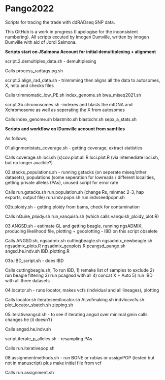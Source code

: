 # Pango2022

Scripts for tracing the trade with ddRADseq SNP data.

This GitHub is a work in progress (I apologise for the inconsistent numbering). All scripts excuted by Imogen Dumville, written by Imogen Dumville with aid of Jordi Salmona. 

**Scripts start on JSalmona Account for initial demultiplexing + alignment**

script.2.demultiplex_data.sh - demultiplexing

  Calls process_radtags.pg.sh
  
script.3.align_rad_data.sh - trimmming then aligns all the data to autosomes, X, mito and checks files

  Calls trimmomatic_low_PE.sh index_genome.sh bwa_miseq2021.sh 

script.3b.chromosomes.sh -indexes and blasts the mtDNA and Xchromosome as well as seperating the X from autosomes

  Calls index_genome.sh blastmito.sh blastxchr.sh sepx_a_stats.sh



**Scripts and workflow on IDumville account from samfiles**

As follows;

01.alignmentstats_coverage.sh - getting coverage, extract statistics

  Calls coverage.sh loci.sh (x)cov.plot.all.R loci.plot.R (via intemediate loci.sh, but no longer availble?)
  
02.stacks_populations.sh - running gstacks (on seperate miseq/other datasets), populations (some seperation for lowreads / different localities, getting private alleles (PAs), unused script for error rate

  Calls run.gstacks.sh run.population.sh (change Rs, minmac 2-3, hap exports, output file) run.indv.popn.sh run.indvseedpopn.sh
  
02b.ploidy.sh - getting ploidy from bams, check for contamination

  Calls nQuire_ploidy.sh run_vanquish.sh (which calls vanquish_ploidy_plot.R)
  
03.ANGSD.sh - estimate GL and getting beagle, running ngsADMIX, producing likelihood file, plotting + geoplotting - IBD on this script obselete

  Calls ANGSD.sh, ngsadmix.sh cuttingbeagle.sh ngsadmix_newbeagle.sh  ngsadmix_plots.R ngsadmix_geoplots.R pcangsd_pango.sh angsd.he.indv.sh IBD_plotting.R

03b.IBD_script.sh - does IBD 

  Calls cuttingbeagle.sh; To run IBD, 1) remake list of samples to exclude 2) run beagle filtering 3) run pcagnsd with all 4) concat X + Auto 5) run IBD with all three datasets

04.locator.sh - runs locator, makes vcfs (indvidual and all lineages), plotting

  Calls locator.sh iterateseedlocator.sh ALvcfmaking.sh indvlocvcfs.sh plot_locator_sbatch.sh zipping.sh
  
05.iterativeangsd.sh - to see if iterating angsd over minimal gmin calls changes he (it doesn't)

  Calls angsd.he.indv.sh
  
script.iterate_p_alleles.sh - resampling PAs

  Calls run.iterativepop.sh

  
08.assignmentmethods.sh - run BONE or rubias or assignPOP (tested but not in manuscript) plus make initial file from vcf

  Calls run.assignment.sh
  

